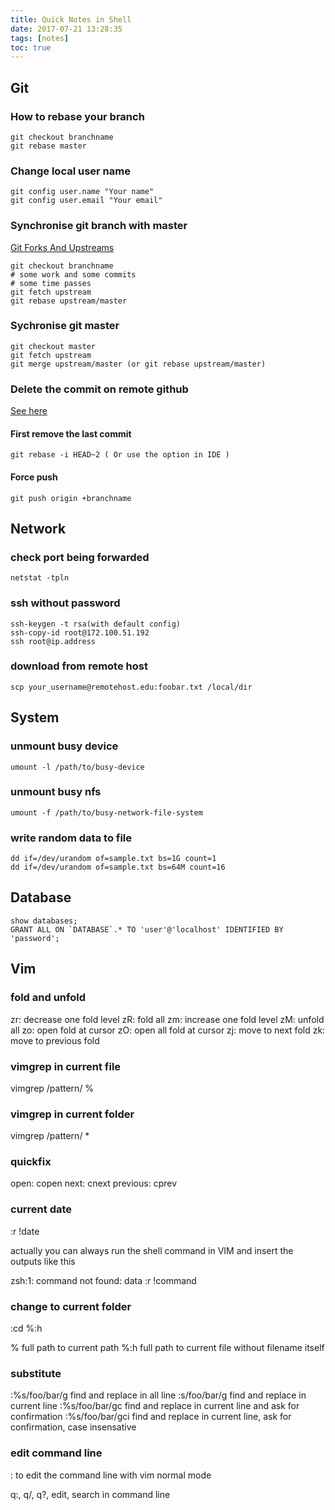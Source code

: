 ```yaml
---
title: Quick Notes in Shell
date: 2017-07-21 13:28:35
tags: [notes]
toc: true
---
```

## Git

### How to rebase your branch

```
git checkout branchname
git rebase master
```

### Change local user name

```
git config user.name "Your name"
git config user.email "Your email"
```
### Synchronise git branch with master
[Git Forks And Upstreams](https://www.atlassian.com/git/articles/git-forks-and-upstreams)

```
git checkout branchname
# some work and some commits
# some time passes
git fetch upstream
git rebase upstream/master
```

### Sychronise git master

```
git checkout master
git fetch upstream
git merge upstream/master (or git rebase upstream/master)
```

### Delete the commit on remote github

[See here](https://stackoverflow.com/questions/448919/how-can-i-remove-a-commit-on-github)

#### First remove the last commit
```
git rebase -i HEAD~2 ( Or use the option in IDE )
```

#### Force push

```
git push origin +branchname
```

## Network

### check port being forwarded

```
netstat -tpln
```

### ssh without password
```
ssh-keygen -t rsa(with default config)
ssh-copy-id root@172.100.51.192
ssh root@ip.address
```

### download from remote host

```
scp your_username@remotehost.edu:foobar.txt /local/dir
```

## System

### unmount busy device

```
umount -l /path/to/busy-device
```

### unmount busy nfs

```
umount -f /path/to/busy-network-file-system
```

### write random data to file

```
dd if=/dev/urandom of=sample.txt bs=1G count=1
dd if=/dev/urandom of=sample.txt bs=64M count=16
```

## Database

```
show databases;
GRANT ALL ON `DATABASE`.* TO 'user'@'localhost' IDENTIFIED BY 'password';
```

## Vim

### fold and unfold

zr: decrease one fold level
zR: fold all
zm: increase one fold level 
zM: unfold all
zo: open fold at cursor
zO: open all fold at cursor
zj: move to next fold
zk: move to previous fold

### vimgrep in current file

vimgrep /pattern/ %

### vimgrep in current folder

vimgrep /pattern/ *

### quickfix

open: copen
next: cnext
previous: cprev

### current date

:r !date

actually you can always run the shell command in VIM and insert the outputs like this

zsh:1: command not found: data
:r !command

### change to current folder

:cd %:h

%   full path to current path
%:h full path to current file without filename itself

### substitute

:%s/foo/bar/g   find and replace in all line
:s/foo/bar/g    find and replace in current line
:%s/foo/bar/gc    find and replace in current line and ask for confirmation
:%s/foo/bar/gci    find and replace in current line, ask for confirmation, case insensative

### edit command line
:<Ctrl-f> to edit the command line with vim normal mode

q:, q/, q?, edit, search in command line
